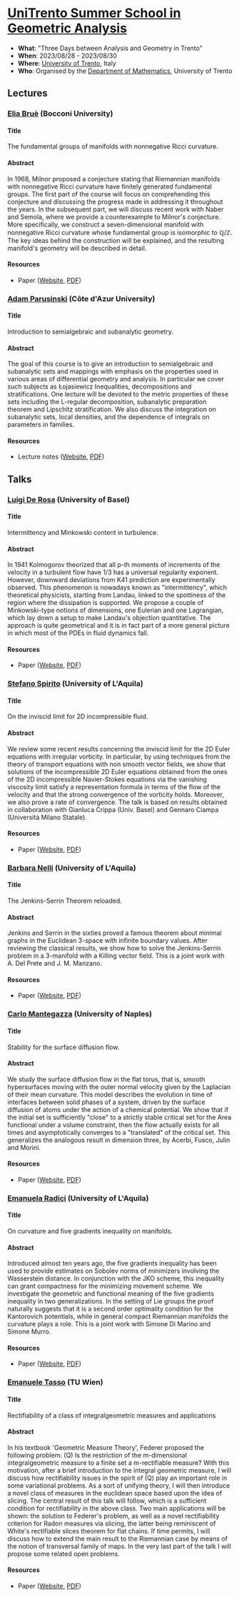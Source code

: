 # [UniTrento Summer School in Geometric Analysis](https://sites.google.com/unitn.it/threedaysag2023/home) 

- **What**: "Three Days between Analysis and Geometry in Trento"
- **When**: 2023/08/28 - 2023/08/30
- **Where**: [University of Trento](https://www.unitn.it/en), Italy
- **Who**: Organised by the [Department of Mathematics](https://www.maths.unitn.it/en), University of Trento

## Lectures

### [Elia Bruè](https://dec.unibocconi.eu/people/elia-brue) (Bocconi University)
#### Title 
The fundamental groups of manifolds with nonnegative Ricci curvature.
#### Abstract 
In 1968, Milnor proposed a conjecture stating that Riemannian manifolds with nonnegative Ricci curvature have finitely generated fundamental groups.
The first part of the course will focus on comprehending this conjecture and discussing the progress made in addressing it throughout the years.
In the subsequent part, we will discuss recent work with Naber and Semola, where we provide a counterexample to Milnor's conjecture. More specifically, we construct a seven-dimensional manifold with nonnegative Ricci curvature whose fundamental group is isomorphic to $\mathbb{Q}/\mathbb{Z}$. The key ideas behind the construction will be explained, and the resulting manifold's geometry will be described in detail.
#### Resources 
- Paper ([Website](https://doi.org/10.48550/arXiv.2303.15347), [PDF](lectures/Bruè.pdf))

### [Adam Parusinski](https://math.univ-cotedazur.fr/~parus/) (Côte d'Azur University)
#### Title 
Introduction to semialgebraic and subanalytic geometry.
#### Abstract 
The goal of this course is to give an introduction to semialgebraic and subanalytic sets and mappings with emphasis on the properties used in various areas of differential geometry and analysis. In particular we cover such subjects as Łojasiewicz Inequalities, decompositions and stratifications. One lecture will be devoted to the metric properties of these sets including the L-regular decomposition, subanalytic preparation theorem and Lipschitz stratification. We also discuss the integration on subanalytic sets, local densities, and the dependence of integrals on parameters in families.
#### Resources
- Lecture notes ([Website](https://math.univ-cotedazur.fr/~parus/publis/trento.pdf), [PDF](lectures/Parusinski.pdf))

## Talks 

### [Luigi De Rosa](https://dmi.unibas.ch/en/persons/luigi-de-rosa/) (University of Basel)
#### Title 
Intermittency and Minkowski content in turbulence.
#### Abstract
In 1941 Kolmogorov theorized that all p-th moments of increments of the velocity in a turbulent flow have 1/3 has a universal regularity exponent. However, downward deviations from K41 prediction are experimentally observed. This phenomenon is nowadays known as "intermittency", which theoretical physicists, starting from Landau, linked to the spottiness of the region where the dissipation is supported. We propose a couple of Minkowski-type notions of dimensions, one Eulerian and one Lagrangian, which lay down a setup to make Landau's objection quantitative. The approach is quite geometrical and it is in fact part of a more general picture in which most of the PDEs in fluid dynamics fall.
#### Resources 
- Paper ([Website](https://doi.org/10.48550/arXiv.2212.08176), [PDF](talks/DeRosa.pdf))

### [Stefano Spirito](https://www.disim.univaq.it/StefanoSpirito) (University of L'Aquila)
#### Title 
On the inviscid limit for 2D incompressible fluid.
#### Abstract
We review some recent results concerning the inviscid limit for the 2D Euler equations with irregular vorticity. In particular, by using techniques from the theory of transport equations with non smooth vector fields, we show that solutions of the incompressible 2D Euler equations obtained from the ones of the 2D incompressible Navier-Stokes equations via the vanishing viscosity limit satisfy a representation formula in terms of the flow of the velocity and that the strong convergence of the vorticity holds. Moreover, we also prove a rate of convergence. The talk is based on results obtained in collaboration with Gianluca Crippa (Univ. Basel) and Gennaro Ciampa (Università Milano Statale).
#### Resources 
- Paper ([Website](https://doi.org/10.1007/s00205-021-01612-z), [PDF](talks/Spirito.pdf))

### [Barbara Nelli](https://www.disim.univaq.it/BarbaraNelli) (University of L'Aquila)
#### Title 
The Jenkins-Serrin Theorem reloaded.
#### Abstract
Jenkins and Serrin in the sixties proved a famous  theorem   about minimal graphs in the Euclidean 3-space with infinite boundary values. After reviewing the classical  results, we show how to solve the Jenkins-Serrin problem in a 3-manifold with a Killing vector field. This is a joint work with A. Del Prete and J. M. Manzano.
#### Resources 
- Paper ([Website](https://doi.org/10.48550/arXiv.2306.12195), [PDF](talks/Nelli.pdf))

### [Carlo Mantegazza](https://cvgmt.sns.it/HomePages/cm/) (University of Naples)
#### Title 
Stability for the surface diffusion flow.
#### Abstract
We study the surface diffusion flow in the flat torus, that is, smooth hypersurfaces moving with the outer normal velocity given by the Laplacian of their mean curvature. This model describes the evolution in time of interfaces between solid phases of a system, driven by the surface diffusion of atoms under the action of a chemical potential. We show that if the initial set is sufficiently "close" to a strictly stable critical set for the Area functional under a volume constraint, then the flow actually exists for all times and asymptotically converges to a "translated" of the critical set. This generalizes the analogous result in dimension three, by Acerbi, Fusco, Julin and Morini.
#### Resources 
- Paper ([Website](https://doi.org/10.48550/arXiv.2304.04011), [PDF](talks/Mantegazza.pdf))

### [Emanuela Radici](https://www.disim.univaq.it/EmanuelaRadici) (University of L'Aquila)
#### Title 
On curvature and five gradients inequality on manifolds.
#### Abstract
Introduced almost ten years ago, the five gradients inequality has been used to provide estimates on Sobolev norms of minimizers involving the Wasserstein distance. In conjunction with the JKO scheme, this inequality can grant compactness for the minimizing movement scheme. We investigate the geometric and functional meaning of the five gradients inequality in two generalizations. In the setting of Lie groups the proof naturally suggests that it is a second order optimality condition for the Kantorovich potentials, while in general compact Riemannian manifolds the curvature plays a role. This is a joint work with Simone Di Marino and Simone Murro.
#### Resources 
- Paper ([Website](https://doi.org/10.48550/arXiv.2307.11451), [PDF](talks/Radici.pdf))

### [Emanuele Tasso](https://www.asc.tuwien.ac.at/~etasso/) (TU Wien)
#### Title 
Rectifiability of a class of integralgeometric measures and applications
#### Abstract
In his textbook 'Geometric Measure Theory', Federer proposed the following problem: (Q) Is the restriction of the m-dimensional integralgeometric measure to a finite set a m-rectifiable measure? With this motivation, after a brief introduction to the integral geometric measure, I will discuss how rectifiability issues in the spirit of (Q) play an important role in some variational problems. As a sort of unifying theory, I will then introduce a novel class of measures in the euclidean space based upon the idea of slicing. The central result of this talk will follow, which is a sufficient condition for rectifiability in the above class. Two main applications will be shown: the solution to Federer's problem, as well as a novel rectifiability criterion for Radon measures via slicing, the latter being reminiscent of White's rectifiable slices theorem for flat chains. If time permits, I will discuss how to extend the main result to the Riemannian case by means of the notion of transversal family of maps. In the very last part of the talk I will propose some related open problems.
#### Resources 
- Paper ([Website](https://doi.org/10.48550/arXiv.2206.14044), [PDF](talks/Tasso.pdf))